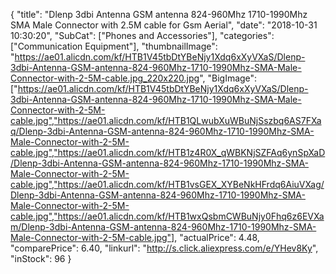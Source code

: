 {
	"title": "Dlenp 3dbi Antenna GSM antenna 824-960Mhz 1710-1990Mhz SMA Male Connector with 2.5M cable for Gsm Aerial",
	"date": "2018-10-31 10:30:20",
	"SubCat": ["Phones and Accessories"],
	"categories": ["Communication Equipment"],
	"thumbnailImage": "https://ae01.alicdn.com/kf/HTB1V45tbDtYBeNjy1Xdq6xXyVXaS/Dlenp-3dbi-Antenna-GSM-antenna-824-960Mhz-1710-1990Mhz-SMA-Male-Connector-with-2-5M-cable.jpg_220x220.jpg",
	"BigImage": ["https://ae01.alicdn.com/kf/HTB1V45tbDtYBeNjy1Xdq6xXyVXaS/Dlenp-3dbi-Antenna-GSM-antenna-824-960Mhz-1710-1990Mhz-SMA-Male-Connector-with-2-5M-cable.jpg","https://ae01.alicdn.com/kf/HTB1QLwubXuWBuNjSszbq6AS7FXaq/Dlenp-3dbi-Antenna-GSM-antenna-824-960Mhz-1710-1990Mhz-SMA-Male-Connector-with-2-5M-cable.jpg","https://ae01.alicdn.com/kf/HTB1z4R0X_qWBKNjSZFAq6ynSpXaD/Dlenp-3dbi-Antenna-GSM-antenna-824-960Mhz-1710-1990Mhz-SMA-Male-Connector-with-2-5M-cable.jpg","https://ae01.alicdn.com/kf/HTB1vsGEX_XYBeNkHFrdq6AiuVXag/Dlenp-3dbi-Antenna-GSM-antenna-824-960Mhz-1710-1990Mhz-SMA-Male-Connector-with-2-5M-cable.jpg","https://ae01.alicdn.com/kf/HTB1wxQsbmCWBuNjy0Fhq6z6EVXam/Dlenp-3dbi-Antenna-GSM-antenna-824-960Mhz-1710-1990Mhz-SMA-Male-Connector-with-2-5M-cable.jpg"],
	"actualPrice": 4.48,
	"comparePrice": 6.40,
	"linkurl": "http://s.click.aliexpress.com/e/YHev8Ky",
	"inStock": 96
}
